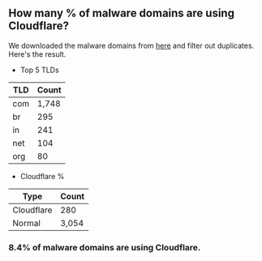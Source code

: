 ## How many % of malware domains are using Cloudflare?


We downloaded the malware domains from [here](https://urlhaus.abuse.ch) and filter out duplicates.
Here's the result.


[//]: # (start replacement)


- Top 5 TLDs

| TLD | Count |
| --- | --- |
| com | 1,748 |
| br | 295 |
| in | 241 |
| net | 104 |
| org | 80 |


- Cloudflare %

| Type | Count |
| --- | --- |
| Cloudflare | 280 |
| Normal | 3,054 |


### 8.4% of malware domains are using Cloudflare.
